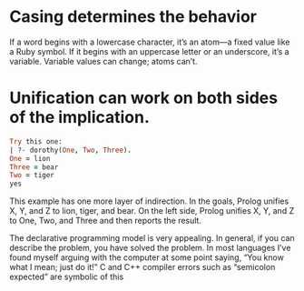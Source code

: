 # Casing determines the behavior
If a word begins with a lowercase character, it’s an atom—a fixed value like a Ruby symbol. If it begins with an uppercase letter or an underscore, it’s a variable. Variable values can change; atoms can’t.

# Unification can work on both sides of the implication.

``` prolog
Try this one:
| ?- dorothy(One, Two, Three).
One = lion
Three = bear
Two = tiger
yes
```

This example has one more layer of indirection. In the goals, Prolog unifies X, Y, and Z to lion, tiger, and bear. On the left side, Prolog unifies X, Y, and Z to One, Two, and Three and then reports the result.

The declarative programming model is very appealing. In general, if you can describe the problem, you have solved the problem. In most languages I’ve found myself arguing with the computer at some point saying, “You know what I mean; just do it!” C and C++ compiler errors such as “semicolon expected” are symbolic of this